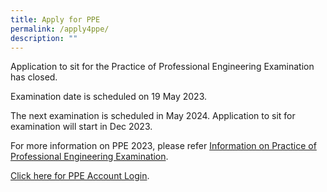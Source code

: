 ```yaml
---
title: Apply for PPE
permalink: /apply4ppe/
description: ""
---
```

<!-- Application to sit for the Professional Engineering Examination (PPE) 2023 has opened and will close on 7 Mar 2023. 

The examination is tentatively scheduled in May 2023.  

For information on PPE 2023, please refer to&nbsp;[Information for Applicants – Practice of Professional Engineering Examination 2023](/files/Downloads/Info%20on%20Exams/PPE_2023.pdf).  

For information on the application process, please refer to the&nbsp;[Application Guide – PPE.](/files/Downloads/Info%20on%20Exams/Application_Guide_for_PPE_2023.pdf)
 
The following forms are required to be downloaded for submission as part of the application process.  

* [Summary of postgraduate professional experience](https://go.gov.sg/3nz5js){:target="_blank"}

* [Verification of academic record](https://go.gov.sg/hqxp98){:target="_blank"}(if there is new update to your qualification)  

* [Checklist to submit PPE application](/files/Downloads/Info%20on%20Exams/Checklist%20for%20PPE%20application.pdf) <br>

[Click here to apply for PPE](https://www.peb.gov.sg/login_can.aspx){:target="_blank"}.
!--> 

Application to sit for the Practice of Professional Engineering Examination has closed.

Examination date is scheduled on 19 May 2023.

The next examination is scheduled in May 2024. Application to sit for examination will start in Dec 2023.

For more information on PPE 2023, please refer [Information on Practice of Professional Engineering Examination](/files/Downloads/Info%20on%20Exams/ppe_2023%20(new).pdf).

[Click here for PPE Account Login](https://www.peb.gov.sg/login_can.aspx).